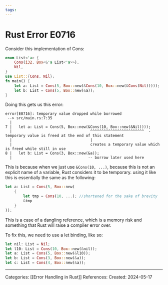 ```yaml
---
tags:
---
```

# Rust Error E0716
Consider this implementation of Cons:
``` rust
enum List<'a> {
	Cons(i32, Box<&'a List<'a>>),
	Nil,
}
use List::{Cons, Nil};
fn main() {
	let a: List = Cons(5, Box::new(&Cons(10, Box::new(&Cons(Nil)))));
	let b: List = Cons(5, Box::new(&a));
}
```
Doing this gets us this error:
```
error[E0716]: temporary value dropped while borrowed
 --> src/main.rs:7:35
  |
7 |   let a: List = Cons(5, Box::new(&Cons(10, Box::new(&Nil))));
  |                                   ^^^^^^^^^^^^^^^^^^^^^^^^  - temporary value is freed at the end of this statement
  |                                   |
  |                                   creates a temporary value which is freed while still in use
8 |   let b: List = Cons(3, Box::new(&a));
  |                                  -- borrow later used here
```
This is because when we just use ```&Cons(10, ...)```, because this is not an explicit name of a variable, Rust considers it to be temporary. using it like this is essentially the same as the following: 
``` rust
let a: List = Cons(5, Box::new(
	{
		let tmp = Cons(10, ...); //shortened for the sake of brevity
		&tmp
	}
));
```
This is a case of a dangling reference, which is a memory risk and something that Rust will raise a compiler error over.

To fix this, we need to use a let binding, like so:
``` rust
let nil: List = Nil;
let l10: List = Cons(10, Box::new(&nil));
let a: List = Cons(5, Box::new(&l10));
let b: List = Cons(3, Box::new(&a));
let c: List = Cons(4, Box::new(&a));
```

---
Categories: [[Error Handling in Rust]]
References:
Created: 2024-05-17
